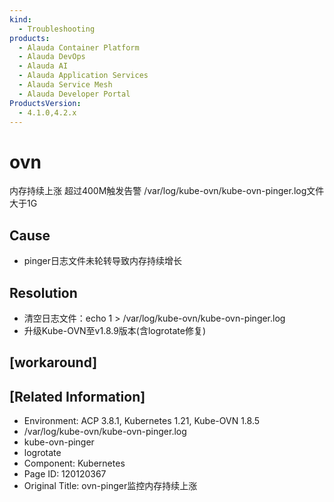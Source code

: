 ```yaml
---
kind:
  - Troubleshooting
products:
  - Alauda Container Platform
  - Alauda DevOps
  - Alauda AI
  - Alauda Application Services
  - Alauda Service Mesh
  - Alauda Developer Portal
ProductsVersion:
  - 4.1.0,4.2.x
---
```

<!-- A type of document that involves encountering a fault, diagnosing it, performing root cause analysis, and providing solutions. -->

# ovn

内存持续上涨 超过400M触发告警 /var/log/kube-ovn/kube-ovn-pinger.log文件大于1G

## Cause
- pinger日志文件未轮转导致内存持续增长

## Resolution
- 清空日志文件：echo 1 > /var/log/kube-ovn/kube-ovn-pinger.log
- 升级Kube-OVN至v1.8.9版本(含logrotate修复)

## [workaround]

## [Related Information]
- Environment: ACP 3.8.1, Kubernetes 1.21, Kube-OVN 1.8.5
- /var/log/kube-ovn/kube-ovn-pinger.log
- kube-ovn-pinger
- logrotate
- Component: Kubernetes
- Page ID: 120120367
- Original Title: ovn-pinger监控内存持续上涨
